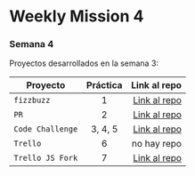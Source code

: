 # Weekly Mission 4

### Semana 4 

Proyectos desarrollados en la semana 3:

| Proyecto | Práctica | Link al repo |
| ------------- |:-------------:| -----:|
|`fizzbuzz`|1|[Link al repo](https://github.com/gomez50057/Fizzbuzz/tree/main)|
|`PR`|2|[Link al repo](https://github.com/gomez50057/fizzbuzz-)|
|`Code Challenge`|3, 4, 5|[Link al repo](https://github.com/gomez50057/Code-Challenge)|
|`Trello`|6|no hay repo|
|`Trello JS Fork`|7|[Link al repo](https://github.com/LaunchX-InnovaccionVirtual/MissionNodeJS)|
